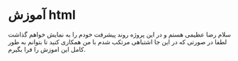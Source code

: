 # آموزش html
سلام رضا عظیمی هستم و در این پروژه روند پیشرفت خودم را به نمایش خواهم گذاشت لطفا در صورتی که در این جا اشتباهی مرتکب شدم با من همکاری کنید تا بتوانم به طور کامل این اموزش را فرا بگیرم.
